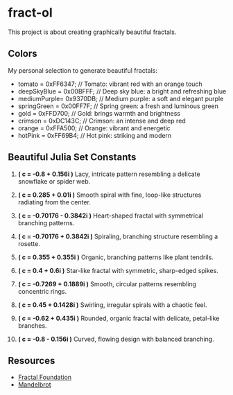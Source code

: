 # fract-ol
This project is about creating graphically beautiful fractals.

## Colors

My personal selection to generate beautiful fractals:

- tomato      = 0xFF6347; // Tomato: vibrant red with an orange touch
- deepSkyBlue = 0x00BFFF; // Deep sky blue: a bright and refreshing blue
- mediumPurple= 0x9370DB; // Medium purple: a soft and elegant purple
- springGreen = 0x00FF7F; // Spring green: a fresh and luminous green
- gold        = 0xFFD700; // Gold: brings warmth and brightness
- crimson     = 0xDC143C; // Crimson: an intense and deep red
- orange      = 0xFFA500; // Orange: vibrant and energetic
- hotPink     = 0xFF69B4; // Hot pink: striking and modern

## Beautiful Julia Set Constants

1. **\( c = -0.8 + 0.156i \)**
   Lacy, intricate pattern resembling a delicate snowflake or spider web.

2. **\( c = 0.285 + 0.01i \)**
   Smooth spiral with fine, loop-like structures radiating from the center.

3. **\( c = -0.70176 - 0.3842i \)**
   Heart-shaped fractal with symmetrical branching patterns.

4. **\( c = -0.70176 + 0.3842i \)**
   Spiraling, branching structure resembling a rosette.

5. **\( c = 0.355 + 0.355i \)**
   Organic, branching patterns like plant tendrils.

6. **\( c = 0.4 + 0.6i \)**
   Star-like fractal with symmetric, sharp-edged spikes.

7. **\( c = -0.7269 + 0.1889i \)**
   Smooth, circular patterns resembling concentric rings.

8. **\( c = 0.45 + 0.1428i \)**
   Swirling, irregular spirals with a chaotic feel.

9. **\( c = -0.62 + 0.435i \)**
   Rounded, organic fractal with delicate, petal-like branches.

10. **\( c = -0.8 - 0.156i \)**
    Curved, flowing design with balanced branching.

## Resources

- [Fractal Foundation](https://fractalfoundation.org/fractivities/FractalPacks-EducatorsGuide.pdf)
- [Mandelbrot](http://warp.povusers.org/Mandelbrot/)

